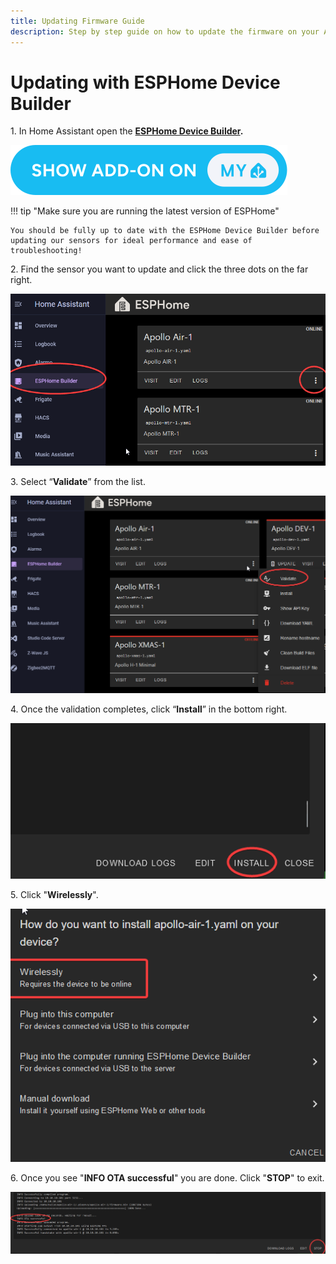```yaml
---
title: Updating Firmware Guide
description: Step by step guide on how to update the firmware on your Apollo device!
---
```

# Updating with ESPHome Device Builder

1\. In Home Assistant open the <a href="https://esphome.io/guides/getting_started_hassio.html" target="_blank" rel="noopener"><strong>ESPHome Device Builder</strong></a>**.**

[![](assets/esphome-addon-image.svg)](https://my.home-assistant.io/redirect/supervisor_addon/?addon=5c53de3b_esphome&amp;repository_url=https%3A%2F%2Fgithub.com%2Fesphome%2Fhome-assistant-addon)

!!! tip "Make sure you are running the latest version of ESPHome"

    You should be fully up to date with the ESPHome Device Builder before updating our sensors for ideal performance and ease of troubleshooting!

2\. Find the sensor you want to update and click the three dots on the far right.

![](assets/updating-firmware-pic-1.png)

3\. Select “**Validate**” from the list.

![](assets/updating-firmware-pic-2.png)

4\. Once the validation completes, click “**Install**” in the bottom right.

![](assets/updating-firmware-pic-3.png)

5\. Click "**Wirelessly**".

![](assets/updating-firmware-pic-4.png)

6\. Once you see "**INFO OTA successful**" you are done. Click "**STOP**" to exit.

![](assets/updating-firmware-pic-5-1.png)